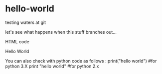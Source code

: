 # hello-world
testing waters at git

let's see what happens when this stuff branches out...

HTML code
<html>
  <head>
    <title>Hello</title>
  </head>
  <body>
     Hello World
  </body>
</html>

You can also check with python code as follows : 
print("hello world") #for python 3.X
print "hello world" #for python 2.x
